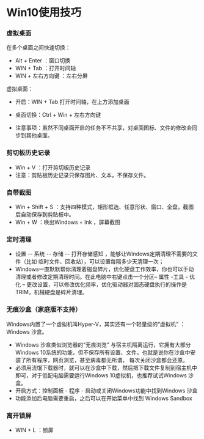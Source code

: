 # Win10使用技巧

### 虚拟桌面

在多个桌面之间快速切换：

- Alt + Enter ：窗口切换
- WIN + Tab ：打开时间轴
- WIN + 左右方向键 ：左右分屏

虚拟桌面：

- 开启：WIN + Tab 打开时间轴，在上方添加桌面
- 桌面切换：Ctrl + Win + 左右方向键

- 注意事项：虽然不同桌面开启的任务不不共享，对桌面图标、文件的修改会同步到其他桌面。

### 剪切板历史记录

- Win + V ：打开剪切板历史记录
- 注意：剪贴板历史记录只保存图片、文本，不保存文件。

### 自带截图

- Win + Shift + S ：支持四种模式，矩形框选、任意形状、窗口、全盘，截图后自动保存到剪贴板中。
- Win + W ：唤出Windows + Ink ，屏幕截图

### 定时清理

- 设置 -- 系统 -- 存储 -- 打开存储感知 ，能够让Windows定期清理不需要的文件（比如 临时文件、回收站），可以设置每隔多少天清理一次；
- Windows一直默默帮你清理着磁盘碎片，优化硬盘工作效率，你也可以手动清理或者修改定期清理时间。在此电脑中右键点击一个分区– 属性 -工具 - 优化 – 更改设置，可以修改优化频率，优化驱动器对固态硬盘执行的操作是TRIM，机械硬盘是碎片清理。

### 无痕沙盒（家庭版不支持）

Windows内置了一个虚拟机叫Hyper-V，其实还有一个轻量级的“虚拟机” ：Windows 沙盒。

- Windows 沙盒类似浏览器的“无痕浏览” 与宿主机隔离运行，它拥有大部分Windows 10系统的功能，但不保存所有设置、文件。也就是说你在沙盒中安装了所有程序，网页浏览，甚至病毒都无所谓， 每次关闭沙盒都会还原。
- 必须用流氓下载器时，就可以在沙盒中下载，然后把下载文件复制到宿主机中即可，对于低配电脑需要运行Windows 10虚拟机，也推荐试试Windows 沙盒。
- 开启方式：控制面板 - 程序 - 启动或关闭Windows功能中找到Windows 沙盒
- 功能添加后电脑需要重启，之后可以在开始菜单中找到 Windows Sandbox

### 离开锁屏

- WIN + L ：锁屏

